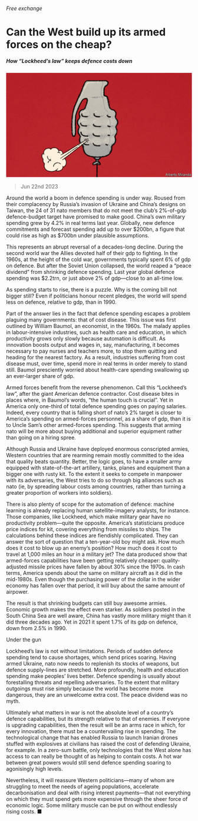 ###### Free exchange

# Can the West build up its armed forces on the cheap? 

##### How “Lockheed’s law” keeps defence costs down 

![image](images/20230624_FND000.jpg) 

> Jun 22nd 2023 

Around the world a boom in defence spending is under way. Roused from their complacency by Russia’s invasion of Ukraine and China’s designs on Taiwan, the 24 of 31 nato members that do not meet the club’s 2%-of-gdp defence-budget target have promised to make good. China’s own military spending grew by 4.2% in real terms last year. Globally, new defence commitments and forecast spending add up to over $200bn, a figure that could rise as high as $700bn under plausible assumptions.

This represents an abrupt reversal of a decades-long decline. During the second world war the Allies devoted half of their gdp to fighting. In the 1960s, at the height of the cold war, governments typically spent 6% of gdp on defence. But after the Soviet Union collapsed, the world reaped a “peace dividend” from shrinking defence spending. Last year global defence spending was $2.2trn, or just above 2% of gdp—close to an all-time low. 

As spending starts to rise, there is a puzzle. Why is the coming bill not bigger still? Even if politicians honour recent pledges, the world will spend less on defence, relative to gdp, than in 1990. 

Part of the answer lies in the fact that defence spending escapes a problem plaguing many governments: that of cost disease. This issue was first outlined by William Baumol, an economist, in the 1960s. The malady applies in labour-intensive industries, such as health care and education, in which productivity grows only slowly because automation is difficult. As innovation boosts output and wages in, say, manufacturing, it becomes necessary to pay nurses and teachers more, to stop them quitting and heading for the nearest factory. As a result, industries suffering from cost disease must, over time, spend more in real terms in order merely to stand still. Baumol presciently worried about health-care spending swallowing up an ever-larger share of gdp.

Armed forces benefit from the reverse phenomenon. Call this “Lockheed’s law”, after the giant American defence contractor. Cost disease bites in places where, in Baumol’s words, “the human touch is crucial”. Yet in America only one-third of total defence spending goes on paying salaries. Indeed, every country that is falling short of nato’s 2% target is closer to America’s spending on armed-forces personnel, as a share of gdp, than it is to Uncle Sam’s other armed-forces spending. This suggests that arming nato will be more about buying additional and superior equipment rather than going on a hiring spree.

Although Russia and Ukraine have deployed enormous conscripted armies, Western countries that are rearming remain mostly committed to the idea that quality beats quantity. Better, the logic goes, to have a smaller army equipped with state-of-the-art artillery, tanks, planes and equipment than a bigger one with rusty kit. To the extent it seeks to compete in manpower with its adversaries, the West tries to do so through big alliances such as nato (ie, by spreading labour costs among countries, rather than turning a greater proportion of workers into soldiers). 

There is also plenty of scope for the automation of defence: machine learning is already replacing human satellite-imagery analysts, for instance. Those companies, like Lockheed, which make military gear have no productivity problem—quite the opposite. America’s statisticians produce price indices for kit, covering everything from missiles to ships. The calculations behind these indices are fiendishly complicated. They can answer the sort of question that a ten-year-old boy might ask. How much does it cost to blow up an enemy’s position? How much does it cost to travel at 1,000 miles an hour in a military jet? The data produced show that armed-forces capabilities have been getting relatively cheaper: quality-adjusted missile prices have fallen by about 30% since the 1970s. In cash terms, America spends about the same on military aircraft as it did in the mid-1980s. Even though the purchasing power of the dollar in the wider economy has fallen over that period, it will buy about the same amount of airpower. 

The result is that shrinking budgets can still buy awesome armies. Economic growth makes the effect even starker. As soldiers posted in the South China Sea are well aware, China has vastly more military might than it did three decades ago. Yet in 2021 it spent 1.7% of its gdp on defence, down from 2.5% in 1990.

Under the gun

Lockheed’s law is not without limitations. Periods of sudden defence spending tend to cause shortages, which send prices soaring. Having armed Ukraine, nato now needs to replenish its stocks of weapons, but defence supply-lines are stretched. More profoundly, health and education spending make peoples’ lives better. Defence spending is usually about forestalling threats and repelling adversaries. To the extent that military outgoings must rise simply because the world has become more dangerous, they are an unwelcome extra cost. The peace dividend was no myth.

Ultimately what matters in war is not the absolute level of a country’s defence capabilities, but its strength relative to that of enemies. If everyone is upgrading capabilities, then the result will be an arms race in which, for every innovation, there must be a countervailing rise in spending. The technological change that has enabled Russia to launch Iranian drones stuffed with explosives at civilians has raised the cost of defending Ukraine, for example. In a zero-sum battle, only technologies that the West alone has access to can really be thought of as helping to contain costs. A hot war between great powers would still send defence spending soaring to agonisingly high levels. 

Nevertheless, it will reassure Western politicians—many of whom are struggling to meet the needs of ageing populations, accelerate decarbonisation and deal with rising interest payments—that not everything on which they must spend gets more expensive through the sheer force of economic logic. Some military muscle can be put on without endlessly rising costs. ■






